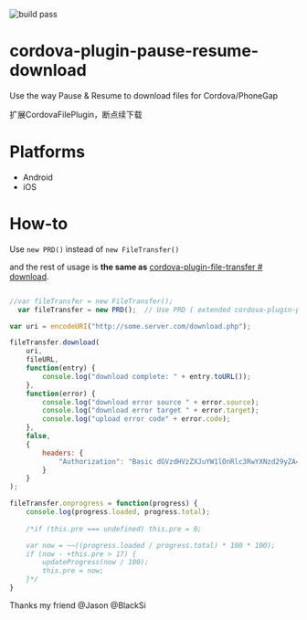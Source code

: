 
![build pass](https://travis-ci.org/vaenow/cordova-plugin-pause-resume-download.svg?branch=master)

# cordova-plugin-pause-resume-download
Use the way Pause & Resume to download files for Cordova/PhoneGap

扩展CordovaFilePlugin，断点续下载

# Platforms
  * Android 
  * iOS

# How-to

Use `new PRD()` instead of `new FileTransfer()`

and the rest of usage is **the same as** [cordova-plugin-file-transfer # download](https://www.npmjs.com/package/cordova-plugin-file-transfer#download).


```js

//var fileTransfer = new FileTransfer();
  var fileTransfer = new PRD();  // Use PRD ( extended cordova-plugin-pause-resume-download )

var uri = encodeURI("http://some.server.com/download.php");

fileTransfer.download(
    uri,
    fileURL,
    function(entry) {
        console.log("download complete: " + entry.toURL());
    },
    function(error) {
        console.log("download error source " + error.source);
        console.log("download error target " + error.target);
        console.log("upload error code" + error.code);
    },
    false,
    {
        headers: {
            "Authorization": "Basic dGVzdHVzZXJuYW1lOnRlc3RwYXNzd29yZA=="
        }
    }
);

fileTransfer.onprogress = function(progress) {
    console.log(progress.loaded, progress.total);
    
    /*if (this.pre === undefined) this.pre = 0;

    var now = ~~((progress.loaded / progress.total) * 100 * 100);
    if (now - +this.pre > 17) {
        updateProgress(now / 100);
        this.pre = now;
    }*/
}
```

Thanks my friend @Jason @BlackSi
